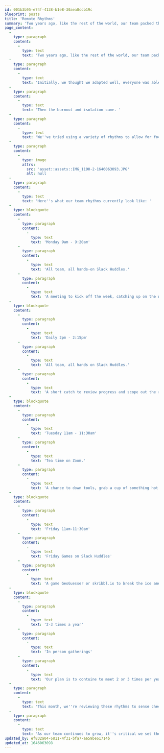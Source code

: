 ```yaml
---
id: 001b3b95-e74f-4138-b1e8-30aea0ccb19c
blueprint: posts
title: 'Remote Rhythms'
summary: 'Two years ago, like the rest of the world, our team packed their laptops into their bags and headed home to stay safe.'
page_content:
  -
    type: paragraph
    content:
      -
        type: text
        text: 'Two years ago, like the rest of the world, our team packed their laptops into their bags and headed home to stay safe. '
  -
    type: paragraph
    content:
      -
        type: text
        text: 'Initially, we thought we adapted well, everyone was able to continue working and it felt like business as normal.'
  -
    type: paragraph
    content:
      -
        type: text
        text: 'Then the burnout and isolation came. '
  -
    type: paragraph
    content:
      -
        type: text
        text: 'We''ve tried using a variety of rhythms to allow for focused solo work without the feeling of isolation or loneliness.'
  -
    type: paragraph
    content:
      -
        type: image
        attrs:
          src: 'asset::assets::IMG_1190-2-1646063093.JPG'
          alt: null
  -
    type: paragraph
    content:
      -
        type: text
        text: 'Here''s what our team rhythms currently look like: '
  -
    type: blockquote
    content:
      -
        type: paragraph
        content:
          -
            type: text
            text: 'Monday 9am - 9:20am'
      -
        type: paragraph
        content:
          -
            type: text
            text: 'All team, all hands-on Slack Huddles.'
      -
        type: paragraph
        content:
          -
            type: text
            text: 'A meeting to kick off the week, catching up on the weekend and chatting through active projects.'
  -
    type: blockquote
    content:
      -
        type: paragraph
        content:
          -
            type: text
            text: 'Daily 2pm - 2:15pm'
      -
        type: paragraph
        content:
          -
            type: text
            text: 'All team, all hands on Slack Huddles.'
      -
        type: paragraph
        content:
          -
            type: text
            text: 'A short catch to review progress and scope out the rest of the day.'
  -
    type: blockquote
    content:
      -
        type: paragraph
        content:
          -
            type: text
            text: 'Tuesday 11am - 11:30am'
      -
        type: paragraph
        content:
          -
            type: text
            text: 'Tea time on Zoom.'
      -
        type: paragraph
        content:
          -
            type: text
            text: 'A chance to down tools, grab a cup of something hot and chat with your colleagues.'
  -
    type: blockquote
    content:
      -
        type: paragraph
        content:
          -
            type: text
            text: 'Friday 11am-11:30am'
      -
        type: paragraph
        content:
          -
            type: text
            text: 'Friday Games on Slack Huddles'
      -
        type: paragraph
        content:
          -
            type: text
            text: 'A game GeoGuesser or skribbl.io to break the ice and a chance to catch up about anything but work.'
  -
    type: blockquote
    content:
      -
        type: paragraph
        content:
          -
            type: text
            text: '2-3 times a year'
      -
        type: paragraph
        content:
          -
            type: text
            text: 'In person gatherings'
      -
        type: paragraph
        content:
          -
            type: text
            text: 'Our plan is to contuine to meet 2 or 3 times per year in person, as a whole team. A chance to get to share experiences and spend time in person. '
  -
    type: paragraph
    content:
      -
        type: text
        text: 'This month, we''re reviewing these rhythms to sense check them. '
  -
    type: paragraph
    content:
      -
        type: text
        text: 'As our team continues to grow, it''s critical we set the culture through our remote rhythms.'
updated_by: ef832a04-6811-4f31-bfa7-a659be61714b
updated_at: 1646063098
---
```

